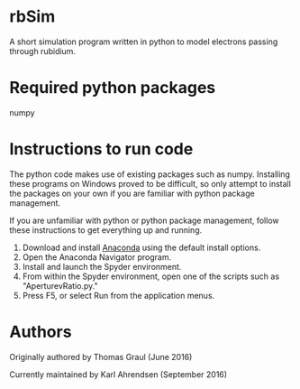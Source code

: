 # rbSim
A short simulation program written in python to model 
electrons passing through rubidium. 

# Required python packages
  numpy

# Instructions to run code
The python code makes use of existing packages such as numpy. Installing these programs on Windows proved to be difficult, so only attempt to install the packages on your own if you are familiar with python package management.

If you are unfamiliar with python or python package management,
follow these instructions to get everything up and running.

  1. Download and install [Anaconda](https://www.anaconda.com/download/) using the default install options.
  2. Open the Anaconda Navigator program.
  3. Install and launch the Spyder environment. 
  4. From within the Spyder environment, open one of the scripts such as "AperturevRatio.py."
  5. Press F5, or select Run from the application menus. 


# Authors
Originally authored by Thomas Graul (June 2016) 

Currently maintained by Karl Ahrendsen (September 2016)
